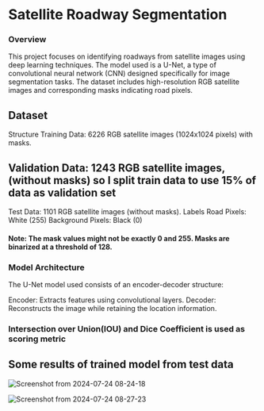 # Satellite Roadway Segmentation

### Overview

This project focuses on identifying roadways from satellite images using deep learning techniques. The model used is a U-Net, a type of convolutional neural network (CNN) designed specifically for image segmentation tasks. The dataset includes high-resolution RGB satellite images and corresponding masks indicating road pixels.

## Dataset
Structure
Training Data: 6226 RGB satellite images (1024x1024 pixels) with masks.
## Validation Data: 1243 RGB satellite images,(without masks) so I split train data to use 15% of data as validation set
Test Data: 1101 RGB satellite images (without masks).
Labels
Road Pixels: White (255)
Background Pixels: Black (0)
#### Note: The mask values might not be exactly 0 and 255. Masks are binarized at a threshold of 128.

### Model Architecture
The U-Net model used consists of an encoder-decoder structure:

Encoder: Extracts features using convolutional layers.
Decoder: Reconstructs the image while retaining the location information.

### Intersection over Union(IOU) and Dice Coefficient is used as scoring metric

## Some results of trained model from test data
![Screenshot from 2024-07-24 08-24-18](https://github.com/user-attachments/assets/f033a547-fea3-447f-896f-95f7640e7681)

![Screenshot from 2024-07-24 08-27-23](https://github.com/user-attachments/assets/249c2d04-ea4d-45c4-a29d-2ec31ae4ce83)


